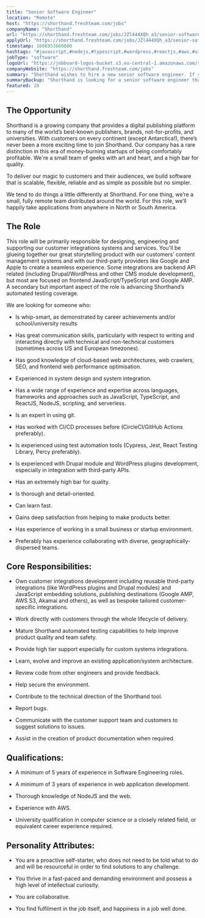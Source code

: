 ```yaml
---
title: "Senior Software Engineer"
location: "Remote"
host: "https://shorthand.freshteam.com/jobs"
companyName: "Shorthand"
url: "https://shorthand.freshteam.com/jobs/JZl444XQh_a3/senior-software-engineer-remote"
applyUrl: "https://shorthand.freshteam.com/jobs/JZl444XQh_a3/senior-software-engineer-remote#applicant-form"
timestamp: 1606953600000
hashtags: "#javascript,#nodejs,#typescript,#wordpress,#reactjs,#aws,#ui/ux,#macos,#content,#branding"
jobType: "software"
logoUrl: "https://jobboard-logos-bucket.s3.eu-central-1.amazonaws.com/shorthand"
companyWebsite: "https://shorthand.freshteam.com/jobs"
summary: "Shorthand wishes to hire a new senior software engineer. If you have 5 years of experience in Software Engineering roles, consider applying."
summaryBackup: "Shorthand is looking for a senior software engineer that has experience in: #javascript, #nodejs, #typescript."
featured: 20
---
```


## The Opportunity

Shorthand is a growing company that provides a digital publishing platform to many of the world’s best-known publishers, brands, not-for-profits, and universities. With customers on every continent (except Antarctica!), there’s never been a more exciting time to join Shorthand. Our company has a rare distinction in this era of money-burning startups of being comfortably profitable. We're a small team of geeks with art and heart, and a high bar for quality.

To deliver our magic to customers and their audiences, we build software that is scalable, flexible, reliable and as simple as possible but no simpler.

We tend to do things a little differently at Shorthand. For one thing, we’re a small, fully remote team distributed around the world. For this role, we’ll happily take applications from anywhere in North or South America.

## The Role

This role will be primarily responsible for designing, engineering and supporting our customer integrations systems and services. You'll be glueing together our great storytelling product with our customers’ content management systems and with our third-party providers like Google and Apple to create a seamless experience. Some integrations are backend API related (including Drupal/WordPress and other CMS module development), but most are focused on frontend JavaScript/TypeScript and Google AMP. A secondary but important aspect of the role is advancing Shorthand’s automated testing coverage.

We are looking for someone who:

*   Is whip-smart, as demonstrated by career achievements and/or school/university results
    
*   Has great communication skills, particularly with respect to writing and interacting directly with technical and non-technical customers (sometimes across US and European timezones).
    
*   Has good knowledge of cloud-based web architectures, web crawlers, SEO, and frontend web performance optimisation.
    
*   Experienced in system design and system integration.
    
*   Has a wide range of experience and expertise across languages, frameworks and approaches such as JavaScript, TypeScript, and ReactJS, NodeJS, scripting, and serverless.
    
*   Is an expert in using git.
    
*   Has worked with CI/CD processes before (CircleCI/GitHub Actions preferably).
    
*   Is experienced using test automation tools (Cypress, Jest, React Testing Library, Percy preferably).
    
*   Is experienced with Drupal module and WordPress plugins development, especially in integration with third-party APIs.
    
*   Has an extremely high bar for quality.
    
*   Is thorough and detail-oriented.
    
*   Can learn fast.
    
*   Gains deep satisfaction from helping to make products better.
    
*   Has experience of working in a small business or startup environment.
    
*   Preferably has experience collaborating with diverse, geographically-dispersed teams.
    

## Core Responsibilities:

*   Own customer integrations development including reusable third-party integrations (like WordPress plugins and Drupal modules) and JavaScript embedding solutions, publishing destinations (Google AMP, AWS S3, Akamai and others), as well as bespoke tailored customer-specific integrations.
    
*   Work directly with customers through the whole lifecycle of delivery.
    
*   Mature Shorthand automated testing capabilities to help improve product quality and team safety.
    
*   Provide high tier support especially for custom systems integrations.
    
*   Learn, evolve and improve an existing application/system architecture.
    
*   Review code from other engineers and provide feedback.
    
*   Help secure the environment.
    
*   Contribute to the technical direction of the Shorthand tool.
    
*   Report bugs.
    
*   Communicate with the customer support team and customers to suggest solutions to issues.
    
*   Assist in the creation of product documentation when required.
    

## Qualifications:

*   A minimum of 5 years of experience in Software Engineering roles.
    
*   A minimum of 3 years of experience in web application development.
    
*   Thorough knowledge of NodeJS and the web.
    
*   Experience with AWS.
    
*   University qualification in computer science or a closely related field, or equivalent career experience required.
    

## Personality Attributes:

*   You are a proactive self-starter, who does not need to be told what to do and will be resourceful in order to find solutions to any challenge.
    
*   You thrive in a fast-paced and demanding environment and possess a high level of intellectual curiosity.
    
*   You are collaborative.
    
*   You find fulfilment in the job itself, and happiness in a job well done.
